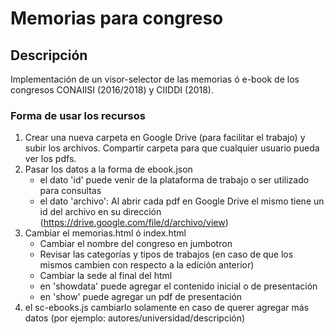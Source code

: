 # Memorias para congreso
## Descripción
Implementación de un visor-selector de las memorias ó e-book de los congresos CONAIISI (2016/2018) y CIIDDI (2018).

### Forma de usar los recursos
1) Crear una nueva carpeta en Google Drive (para facilitar el trabajo) y subir los archivos. Compartir carpeta para que cualquier usuario pueda ver los pdfs. 
2) Pasar los datos a la forma de ebook.json
    - el dato 'id' puede venir de la plataforma de trabajo o ser utilizado para consultas 
    - el dato 'archivo': Al abrir cada pdf en Google Drive el mismo tiene un id del archivo en su dirección (https://drive.google.com/file/d/archivo/view)
3) Cambiar el memorias.html ó index.html
    - Cambiar el nombre del congreso en jumbotron
    - Revisar las categorías y tipos de trabajos (en caso de que los mismos cambien con respecto a la edición anterior)
    - Cambiar la sede al final del html 
    - en 'showdata' puede agregar el contenido inicial o de presentación
    - en 'show' puede agregar un pdf de presentación
4) el sc-ebooks.js cambiarlo solamente en caso de querer agregar más datos (por ejemplo: autores/universidad/descripción)


